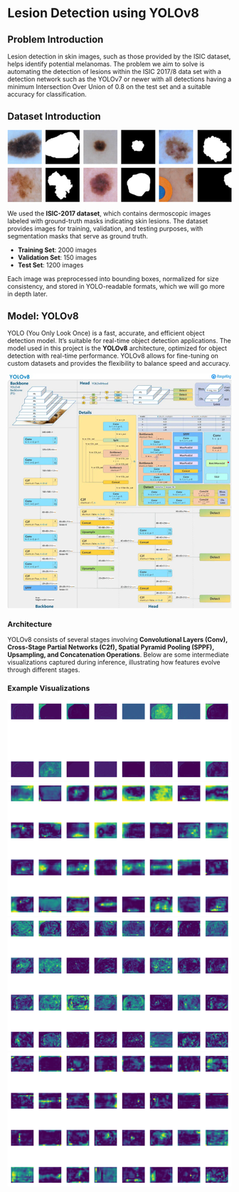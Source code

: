 # Lesion Detection using YOLOv8

## Problem Introduction
Lesion detection in skin images, such as those provided by the ISIC dataset, helps identify potential melanomas. The problem we aim to solve is automating the detection of lesions within the ISIC 2017/8 data set with a detection network
such as the YOLOv7 or newer with all detections having a minimum
Intersection Over Union of 0.8 on the test set and a suitable accuracy for classification.

## Dataset Introduction
![Examples from Dataset](https://github.com/mraula/PatternAnalysis-2024/blob/topic-recognition/recognition/YOLOs4703527/figures/Examples-of-images-belonging-to-the-ISIC-2017-dataset.png)

We used the **ISIC-2017 dataset**, which contains dermoscopic images labeled with ground-truth masks indicating skin lesions. The dataset provides images for training, validation, and testing purposes, with segmentation masks that serve as ground truth.

- **Training Set**: 2000 images  
- **Validation Set**: 150 images  
- **Test Set**: 1200 images  

Each image was preprocessed into bounding boxes, normalized for size consistency, and stored in YOLO-readable formats, which we will go more in depth later.

## Model: YOLOv8
YOLO (You Only Look Once) is a fast, accurate, and efficient object detection model. It’s suitable for real-time object detection applications. The model used in this project is the **YOLOv8** architecture, optimized for object detection with real-time performance. YOLOv8 allows for fine-tuning on custom datasets and provides the flexibility to balance speed and accuracy.

![YOLOv8 Architecture](https://github.com/mraula/PatternAnalysis-2024/blob/topic-recognition/recognition/YOLOs4703527/figures/yolo.png)

### Architecture
YOLOv8 consists of several stages involving **Convolutional Layers (Conv), Cross-Stage Partial Networks (C2f), Spatial Pyramid Pooling (SPPF), Upsampling, and Concatenation Operations**. Below are some intermediate visualizations captured during inference, illustrating how features evolve through different stages.

### Example Visualizations
![Stage 0 - Conv Features](https://github.com/mraula/PatternAnalysis-2024/blob/topic-recognition/recognition/YOLOs4703527/figures/stage0_Conv_features.png)
![Stage 9 - SPPF Features](https://github.com/mraula/PatternAnalysis-2024/blob/topic-recognition/recognition/YOLOs4703527/figures/stage9_SPPF_features.png)
![Stage 13 - Upsample Features](https://github.com/mraula/PatternAnalysis-2024/blob/topic-recognition/recognition/YOLOs4703527/figures/stage13_Upsample_features.png)
![Stage 21 - Final C2f Features](https://github.com/mraula/PatternAnalysis-2024/blob/topic-recognition/recognition/YOLOs4703527/figures/stage21_C2f_features.png)